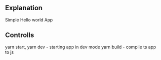 ## Explanation

Simple Hello world App

## Controlls

yarn start, yarn dev - starting app in dev mode
yarn build - compile ts app to js
